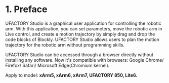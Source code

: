# 1. Preface
UFACTORY Studio is a graphical user application for controlling the robotic arm. With this application, you can set parameters, move the robotic arm in Live control, and create a motion trajectory by simply drag and drop the code blocks of Blockly. UFACTORY Studio allows users to plan the motion trajectory for the robotic arm without programming skills.  

UFACTORY Studio can be accessed through a browser directly without installing any software. Now it's compatible with browsers:  Google Chrome/ Firefox/ Safari/ Microsoft Edge(Chromium kernel).  

Apply to model: **xArm5, xArm6, xArm7, UFACTORY 850, Lite6.**
